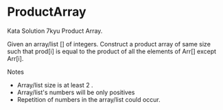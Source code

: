 # ProductArray

Kata Solution 7kyu Product Array.

Given an array/list [] of integers. Construct a product array of same size such that prod[i] is equal to the product of all the elements of Arr[] except Arr[i].

Notes
- Array/list size is at least 2 .
- Array/list's numbers will be only positives
- Repetition of numbers in the array/list could occur.
